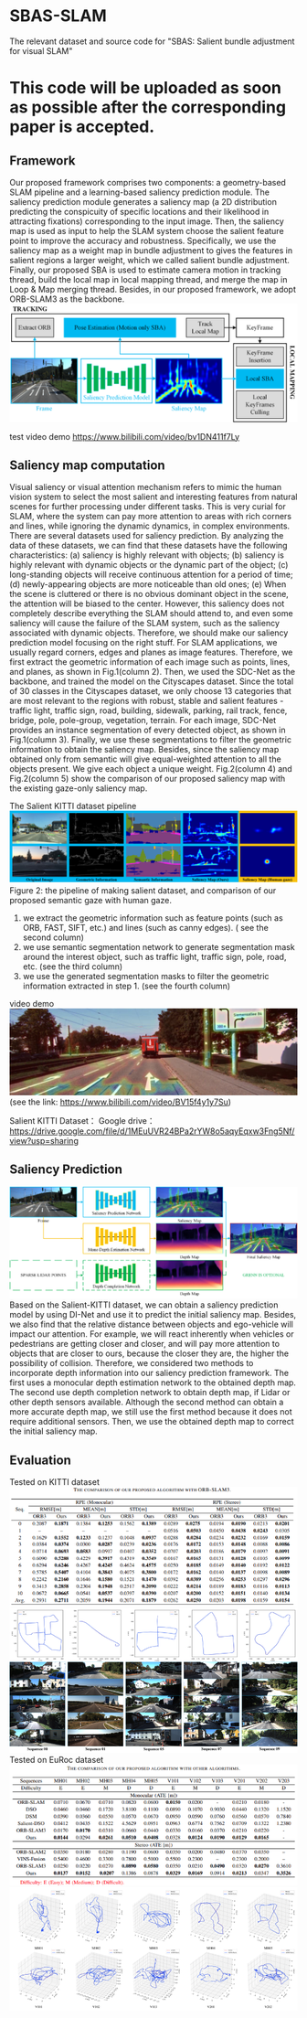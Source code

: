 # SBAS-SLAM
The relevant dataset and source code for "SBAS: Salient bundle adjustment for visual SLAM"
# This code will be uploaded as soon as possible after the corresponding paper is accepted.
## Framework
Our proposed framework comprises two components: a geometry-based SLAM pipeline and a learning-based saliency prediction module. The saliency prediction module generates a saliency map (a 2D distribution predicting the conspicuity of specific locations and their likelihood in attracting fixations) corresponding to the input image. Then, the saliency map is used as input to help the SLAM system choose the salient feature point to improve the accuracy and robustness. Specifically, we use the saliency map as a weight map in bundle adjustment to gives the features in salient regions a larger weight, which we called salient bundle adjustment. Finally, our proposed SBA is used to estimate camera motion in tracking thread, build the local map in local mapping thread, and merge the map in Loop & Map merging thread. Besides, in our proposed framework, we adopt ORB-SLAM3 as the backbone.
![figure1](/figure/framework.png)

test video demo
https://www.bilibili.com/video/bv1DN411f7Ly
## Saliency map computation
Visual saliency or visual attention mechanism refers to mimic the human vision system to select the most salient and interesting features from natural scenes for further processing under different tasks. This is very curial for SLAM, where the system can pay more attention to areas with rich corners and lines, while ignoring the dynamic dynamics, in complex environments. There are several datasets used for saliency prediction. By analyzing the data of these datasets, we can find that these datasets have the following characteristics: 
(a) saliency is highly relevant with objects; 
(b) saliency is highly relevant with dynamic objects or the dynamic part of the object; 
(c) long-standing objects will receive continuous attention for a period of time; 
(d) newly-appearing objects are more noticeable than old ones; 
(e) When the scene is cluttered or there is no obvious dominant object in the scene, the attention will be biased to the center. 
However, this saliency does not completely describe everything the SLAM should attend to, and even some saliency will cause the failure of the SLAM system, such as the saliency associated with dynamic objects. Therefore, we should make our saliency prediction model focusing on the right stuff. 
For SLAM applications, we usually regard corners, edges and planes as image features. Therefore, we first extract the geometric information of each image such as points, lines, and planes, as shown in Fig.1(column 2). Then, we used the SDC-Net as the backbone, and trained the model on the Cityscapes dataset. Since the total of 30 classes in the Cityscapes dataset, we only choose 13 categories that are most relevant to the regions with robust, stable and salient features - traffic light, traffic sign, road, building, sidewalk, parking, rail track, fence, bridge, pole, pole-group, vegetation, terrain. For each image, SDC-Net provides an instance segmentation of every detected object, as shown in Fig.1(column 3). Finally, we use these segmentations to filter the geometric information to obtain the saliency map. Besides, since the saliency map obtained only from semantic will give equal-weighted attention to all the objects present. We give each object a unique weight. Fig.2(column 4) and Fig.2(column 5) show the comparison of our proposed saliency map with the existing gaze-only saliency map. 

The Salient KITTI dataset pipeline
![figure2](/figure/figure1.jpg)
Figure 2: the pipeline of making salient dataset, and comparison of our proposed semantic gaze with human gaze. 
1) we extract the geometric information such as feature points (such as ORB, FAST, SIFT, etc.) and lines (such as canny edges). ( see the second column)
2) we use semantic segmentation network to generate segmentation mask around the interest object, such as traffic light, traffic sign, pole, road, etc. (see the third column)
3) we use the generated segmentation masks to filter the geometric information extracted in step 1. (see the fourth column)

video demo
![BV15f4y1y7Su](/figure/figure3.png)(see the link: https://www.bilibili.com/video/BV15f4y1y7Su)


Salient KITTI Dataset：
Google drive： https://drive.google.com/file/d/1MEuUVR24BPa2rYW8o5aqyEqxw3Fng5Nf/view?usp=sharing

## Saliency Prediction
![figure3](/figure/saliency.png)
Based on the Salient-KITTI dataset, we can obtain a saliency prediction model by using DI-Net and use it to predict the initial saliency map. Besides, we also find that the relative distance between objects and ego-vehicle will impact our attention. For example, we will react inherently when vehicles or pedestrians are getting closer and closer, and will pay more attention to objects that are closer to ours, because the closer they are, the higher the possibility of collision. Therefore, we considered two methods to incorporate depth information into our saliency prediction framework. The first uses a monocular depth estimation network to the obtained depth map. The second use depth completion network to obtain depth map, if Lidar or other depth sensors available. Although the second method can obtain a more accurate depth map, we still use the first method because it does not require additional sensors. Then, we use the obtained depth map to correct the initial saliency map.

## Evaluation
Tested on KITTI dataset
![figure4](/figure/kitti1.png)
![figure5](/figure/kitti2.png)
Tested on EuRoc dataset
![figure6](/figure/euroc1.png)
![figure7](/figure/euroc2.png)
